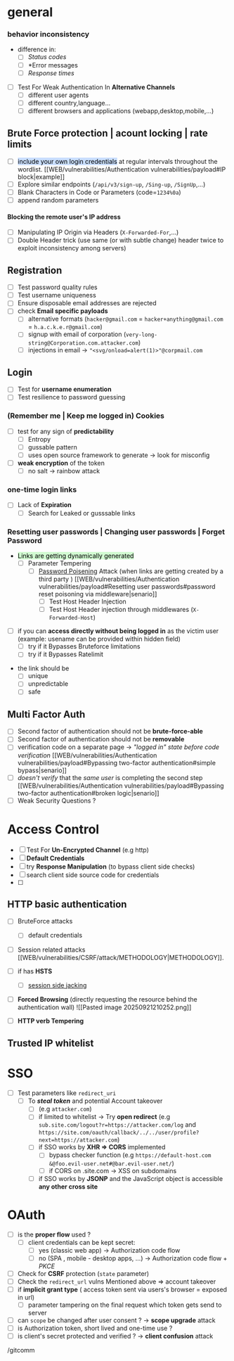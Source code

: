 
# general 
### behavior inconsistency
 - difference in:
	  - [ ] *Status codes*
	  - [ ] *Error messages
	  - [ ] *Response times*
- [ ] Test For Weak Authentication In **Alternative Channels** 
	- [ ] different user agents
	- [ ] different country,language...
	- [ ] different browsers and applications (webapp,desktop,mobile,...)
## Brute Force protection | acount locking | rate limits

  - [ ] <mark style="background: #ADCCFFA6;">include your own login credentials</mark> at regular intervals throughout the wordlist. [[WEB/vulnerabilities/Authentication vulnerabilities/payload#IP block|example]] 
  - [ ]  Explore similar endpoints (`/api/v3/sign-up`, `/Sing-up`, `/SignUp`,...)
  - [ ] Blank Characters in Code or Parameters (code=`1234%0a`)
  - [ ] append random parameters
#### Blocking the remote user's IP address
  - [ ] Manipulating IP Origin via Headers (`X-Forwarded-For`,...)
  - [ ] Double Header trick (use same (or with subtle change) header twice to exploit inconsistency among servers)
##  Registration

- [ ] Test password quality rules
- [ ] Test username uniqueness
- [ ] Ensure disposable email addresses are rejected
- [ ] check **Email specific payloads**
	- [ ] alternative formats (`hacker@gmail.com`  = `hacker+anything@gmail.com`  = `h.a.c.k.e.r@gmail.com`)
	- [ ] signup with email of corporation (`very-long-string@Corporation.com.attacker.com`)
	- [ ] injections in email -> `"<svg/onload=alert(1)>"@corpmail.com` 
## Login

- [ ] Test for **username enumeration**
- [ ] Test resilience to password guessing
### (Remember me | Keep me logged in) Cookies
- [ ] test for any sign of **predictability** 
	- [ ] Entropy 
	- [ ] gussable pattern
	- [ ] uses open source framework to generate -> look for misconfig
- [ ] **weak encryption** of the token
	- [ ] no salt -> rainbow attack
### one-time login links
 - [ ] Lack of **Expiration** 
	 - [ ] Search for Leaked or gusssable links 
### Resetting user passwords | Changing user passwords |  Forget Password
- <mark style="background: #BBFABBA6;">Links are getting dynamically generated </mark>
	- [ ] Parameter Tempering 
		- [ ] [Password Poisening](https://portswigger.net/web-security/host-header/exploiting/password-reset-poisoning) Attack (when links  are getting created by a third party ) [[WEB/vulnerabilities/Authentication vulnerabilities/payload#Resetting user passwords#password reset poisoning via middleware|senario]]
			- [ ] Test Host Header Injection 
			- [ ] Test Host Header injection through middlewares (`X-Forwarded-Host`)
- [ ] if you can **access directly without being logged in** as the victim user (example: usename can be provided within hidden field)
	- [ ] try if it Bypasses Bruteforce limitations
	- [ ] try if it Bypasses Ratelimit  

- the link should be
	- [ ] unique 
	- [ ] unpredictable 
	- [ ] safe  

## Multi Factor Auth

- [ ] Second factor of authentication should not be **brute-force-able** 
- [ ] Second factor of authentication should not be **removable**
- [ ] verification code on a separate page ->  *"logged in" state before code verification* [[WEB/vulnerabilities/Authentication vulnerabilities/payload#Bypassing two-factor authentication#simple bypass|senario]]
- [ ]  *doesn't verify* that the *same user* is completing the second step [[WEB/vulnerabilities/Authentication vulnerabilities/payload#Bypassing two-factor authentication#broken logic|senario]]
- [ ] Weak Security Questions ? 
# Access Control

- [ ] Test For **Un-Encrypted Channel** (e.g http)
- [ ] **Default Credentials**
- [ ] try **Response Manipulation** (to bypass client side checks)
- [ ] search client side source code for credentials 
- [ ]  
## HTTP basic authentication
- [ ] BruteForce attacks 
	- [ ] default credentials 
- [ ] Session related attacks [[WEB/vulnerabilities/CSRF/attack/METHODOLOGY|METHODOLOGY]].
- [ ] if has **HSTS** 
	- [ ] [session side jacking](https://en.wikipedia.org/w/index.php?title=Session_hijacking&action=edit&section=2)
- [ ] **Forced Browsing** (directly requesting the resource behind the authentication wall)
      ![[Pasted image 20250921210252.png]]
- [ ] **HTTP verb Tempering**



## Trusted IP whitelist

# SSO

- [ ] Test parameters like `redirect_uri` 
	- [ ] To ***steal token*** and potential Account takeover 
		- [ ] (e.g `attacker.com`)
		- [ ] if limited to whitelist -> Try **open redirect** 
		      (e.g `sub.site.com/logout?r=https://attacker.com/log`  and `https://site.com/oauth/callback/../../user/profile?next=https://attacker.com`)
		- [ ] if SSO works by **XHR => CORS** implemented
			- [ ] bypass checker function (e.g `https://default-host.com &@foo.evil-user.net#@bar.evil-user.net/`)
			- [ ] if CORS on .site.com -> XSS on subdomains 
		- [ ] if SSO works by **JSONP** and the JavaScript object is accessible **any other cross site** 
# OAuth

- [ ] is the **proper flow** used ? 
	- [ ] client credentials can be kept secret: 
		- [ ] yes (classic web app) -> Authorization code flow 
		- [ ] no (SPA , mobile - desktop apps, ...) -> Authorization code flow  + *PKCE*
- [ ] Check for **CSRF** protection (`state` parameter)
- [ ] Check the `redirect_url` vulns Mentioned above => account takeover  
- [ ] if **implicit grant type** ( access token sent via users's browser = exposed in url)
	- [ ] parameter tampering on the final request which token gets send to server
- [ ] can `scope` be changed after user consent ? -> **scope upgrade** attack
- [ ] is Authorization token, short lived and one-time use ?
- [ ] is client's secret protected and verified ? -> **client confusion** attack

/gitcomm